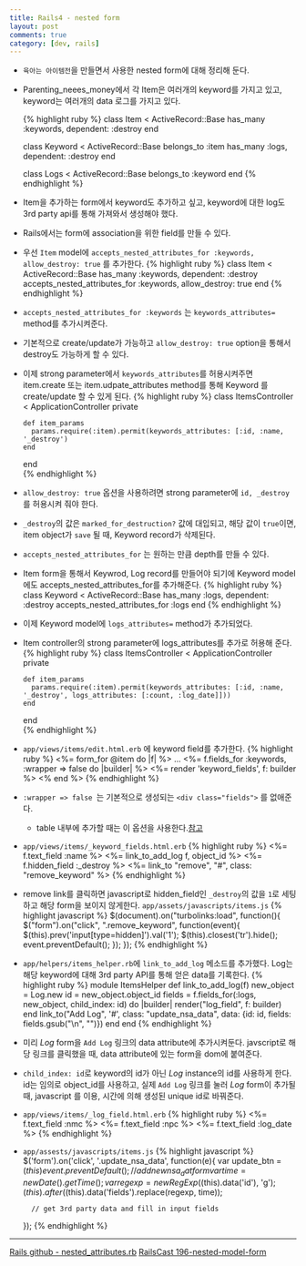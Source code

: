 ```yaml
---
title: Rails4 - nested form
layout: post
comments: true
category: [dev, rails]
--- 
```


- `육아는 아이템전`을 만들면서 사용한 nested form에 대해 정리해 둔다.
- Parenting_neees_money에서 각 Item은 여러개의 keyword를 가지고 있고, keyword는 여러개의 data 로그를 가지고 있다.

    {% highlight ruby %}
    class Item < ActiveRecord::Base
        has_many :keywords, dependent: :destroy
    end

    class Keyword < ActiveRecord::Base
        belongs_to :item
        has_many :logs, dependent: :destroy
    end

    class Logs < ActiveRecord::Base
        belongs_to :keyword
    end
    {% endhighlight %}

- Item을 추가하는 form에서 keyword도 추가하고 싶고, keyword에 대한 log도 3rd party api를 통해 가져와서 생성해야 했다.
- Rails에서는 form에 association을 위한 field를 만들 수 있다.
- 우선 `Item` model에 `accepts_nested_attributes_for :keywords, allow_destroy: true` 를 추가한다.
    {% highlight ruby %}
    class Item < ActiveRecord::Base
        has_many :keywords, dependent: :destroy
        accepts_nested_attributes_for :keywords, allow_destroy: true
    end
    {% endhighlight %}
- `accepts_nested_attributes_for :keywords` 는 `keywords_attributes=` method를 추가시켜준다.
- 기본적으로 create/update가 가능하고 `allow_destroy: true` option을 통해서 destroy도 가능하게 할 수 있다.
- 이제 strong parameter에서 `keywords_attributes`를 허용시켜주면 item.create 또는 item.udpate_attributes method를 통해 Keyword 를 create/update 할 수 있게 된다.
    {% highlight ruby %}
    class ItemsController < ApplicationController
    private

      def item_params
        params.require(:item).permit(keywords_attributes: [:id, :name, '_destroy')
      end
    end    
    {% endhighlight %}
- `allow_destroy: true` 옵션을 사용하려면 strong parameter에 `id, _destroy` 를 허용시켜 줘야 한다.
- `_destroy`의 값은 `marked_for_destruction?` 값에 대입되고, 해당 값이 `true`이면, item object가 `save` 될 때, Keyword record가 삭제된다.
- `accepts_nested_attributes_for` 는 원하는 만큼 depth를 만들 수 있다.
- Item form을 통해서 Keywrod, Log record를 만들어야 되기에 Keyword model에도 accepts_nested_attributes_for를 추가해준다.
    {% highlight ruby %}
    class Keyword < ActiveRecord::Base
        has_many :logs, dependent: :destroy
        accepts_nested_attributes_for :logs
    end
    {% endhighlight %}
- 이제 Keyword model에 `logs_attributes=` method가 추가되었다.
- Item controller의 strong parameter에 logs_attributes를 추가로 허용해 준다.
    {% highlight ruby %}
    class ItemsController < ApplicationController
      private

      def item_params
        params.require(:item).permit(keywords_attributes: [:id, :name, '_destroy', logs_attributes: [:count, :log_date]]))
      end
    end        
    {% endhighlight %}
- `app/views/items/edit.html.erb` 에 keyword field를 추가한다.
    {% highlight ruby %}
    <%= form_for @item do |f| %>
    ...
    <%= f.fields_for :keywords, :wrapper => false do |builder| %>
      <%= render 'keyword_fields', f: builder %>
    <% end %>
    {% endhighlight %}
- `:wrapper => false `는 기본적으로 생성되는 `<div class="fields">` 를 없애준다.
    - table 내부에 추가할 때는 이 옵션을 사용한다.[참고][nested_form]
- `app/views/items/_keyword_fields.html.erb`
    {% highlight ruby %}
    <%= f.text_field :name %>
    <%= link_to_add_log f, object_id %>
    <%= f.hidden_field :_destroy %>
    <%= link_to "remove", "#", class: "remove_keyword" %>
    {% endhighlight %}
- remove link를 클릭하면 javascript로 hidden_field인 `_destroy`의 값을 `1`로 세팅하고 해당 form을 보이지 않게한다. `app/assets/javascripts/items.js`
    {% highlight javascript %}
    $(document).on("turbolinks:load", function(){
        $("form").on("click", ".remove_keyword", function(event){
            $(this).prev('input[type=hidden]').val('1');
            $(this).closest('tr').hide();
            event.preventDefault();
        });
    });
    {% endhighlight %}
- `app/helpers/items_helper.rb`에 `link_to_add_log` 메소드를 추가했다. Log는 해당 keyword에 대해 3rd party API를 통해 얻은 data를 기록한다.
    {% highlight ruby %}
    module ItemsHelper
      def link_to_add_log(f)
        new_object = Log.new
        id = new_object.object_id
        fields = f.fields_for(:logs, new_object, child_index: id) do |builder|
            render("log_field", f: builder)
        end
        link_to("Add Log", '#', class: "update_nsa_data", data: {id: id, fields: fields.gsub("\n", "")})
      end
    end
    {% endhighlight %}
- 미리 _Log_ form을 `Add Log` 링크의 data attribute에 추가시켜둔다. javscript로 해당 링크를 클릭했을 때, data attribute에 있는 form을 dom에 붙여준다.
- `child_index: id`로 keyword의 id가 아닌 _Log_ instance의 id를 사용하게 한다. id는 임의로 object_id를 사용하고, 실제 `Add Log` 링크를 눌러 _Log_ form이 추가될 때, javascript 를 이용, 시간에 의해 생성된 unique id로 바꿔준다.
- `app/views/items/_log_field.html.erb`
    {% highlight ruby %}
    <%= f.text_field :nmc %>
    <%= f.text_field :npc %>
    <%= f.text_field :log_date %>
    {% endhighlight %}
- `app/assests/javascripts/items.js`
    {% highlight javascript %}
    $('form').on('click', '.update_nsa_data', function(e){
        var update_btn = $(this)
        event.preventDefault();
        // add new nsa_dat form
        var time = new Date().getTime();
        var regexp = new RegExp($(this).data('id'), 'g');
        $(this).after($(this).data('fields').replace(regexp, time));

        // get 3rd party data and fill in input fields
    });
    {% endhighlight %}


---

[Rails github - nested_attributes.rb](https://github.com/rails/rails/blob/master/activerecord/lib/active_record/nested_attributes.rb)
[RailsCast 196-nested-model-form](http://railscasts.com/episodes/196-nested-model-form-revised?view=asciicast)

[nested_form]: https://github.com/ryanb/nested_form/wiki/How-To:-Render-nested-fields-inside-a-table
